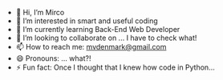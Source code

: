 - 👋 Hi, I’m Mirco
- 👀 I’m interested in smart and useful coding
- 🌱 I’m currently learning Back-End Web Developer
- 💞️ I’m looking to collaborate on ... I have to check what!
- 📫 How to reach me: mvdenmark@gmail.com
- 😄 Pronouns: ... what?!
- ⚡ Fun fact: Once I thought that I knew how code in Python...

<!---
MV2290/MV2290 is a ✨ special ✨ repository because its `README.md` (this file) appears on your GitHub profile.
You can click the Preview link to take a look at your changes.
--->
